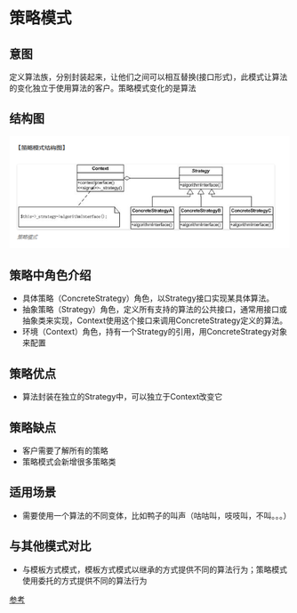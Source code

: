 # 策略模式

## 意图

定义算法族，分别封装起来，让他们之间可以相互替换(接口形式)，此模式让算法的变化独立于使用算法的客户。策略模式变化的是算法

## 结构图

![image](https://github.com/yantianpi/designMode/raw/master/strategy/structure.png)

## 策略中角色介绍

* 具体策略（ConcreteStrategy）角色，以Strategy接口实现某具体算法。
* 抽象策略（Strategy）角色，定义所有支持的算法的公共接口，通常用接口或抽象类来实现，Context使用这个接口来调用ConcreteStrategy定义的算法。
* 环境（Context）角色，持有一个Strategy的引用，用ConcreteStrategy对象来配置

## 策略优点

* 算法封装在独立的Strategy中，可以独立于Context改变它

## 策略缺点

* 客户需要了解所有的策略
* 策略模式会新增很多策略类

## 适用场景

* 需要使用一个算法的不同变体，比如鸭子的叫声（咕咕叫，吱吱叫，不叫。。。）

## 与其他模式对比

* 与模板方式模式，模板方式模式以继承的方式提供不同的算法行为；策略模式使用委托的方式提供不同的算法行为

[参考](http://www.phppan.com/2010/07/php-design-pattern-12-strategy/)